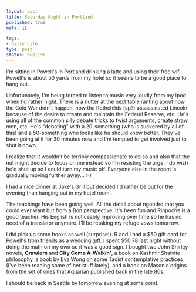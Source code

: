 ```yaml
--- 
layout: post
title: Saturday Night in Portland
published: true
meta: {}

tags: 
- Daily Life
type: post
status: publish
---
```

I'm sitting in Powell's in Portland drinking a latte and using their free  wifi. Powell's is about 50 yards from my hotel so it seems to be a good place to  hang out.

Unfortunately, I'm being forced to listen to music very loudly from my Ipod  when I'd rather night. There is a nutter at the next table ranting about how the  Cold War didn't happen, how the Rothchilds (sp?) assassinated Lincoln because of  the desire to create and maintain the Federal Reserve, etc. He's using all of  the common silly debate tricks to twist arguments, create straw men, etc. He's  "debating" with a 20-something (who is suckered by all of this) and a  50-something who looks like he should know better. They've been going at it for  30 minutes now and I'm tempted to get involved just to shut it down.

I realize that it wouldn't be terribly compassionate to do so and also that  the nut might decide to focus on me instead so I'm resisting the urge. I do wish  he'd shut up so I could turn my music off. Everyone else in the room is  gradually moving further away... :-)

I had a nice dinner at Jake's Grill but decided I'd rather be out for the  evening than hanging out in my hotel room.

The teachings have been going well. All the detail about ngondro that you  could ever want but from a Bon perspective. It's been fun and Rinpoche is a good  teacher. His English is noticeably improving over time so he has no need of a  translator anymore. I'll be retaking my refuge vows tomorrow.

I did pick up some books as well (surprise!). R and I had a $50 gift card for  Powell's from friends as a wedding gift. I spent $50.78 last night without doing  the math on my own so it was a good sign. I bought two John Shirley novels, <strong>  Crawlers</strong> and <strong>City Come A-Walkin'</strong>, a book on Kashmir Shaivite  philosophy, a book by Eva Wong on some Taoist contemplative practices (I've been  reading some of her stuff lately), and a book on Masonic origins from the set of  ones that Aquarian published back in the late 80s.

I should be back in Seattle by tomorrow evening at some point.
